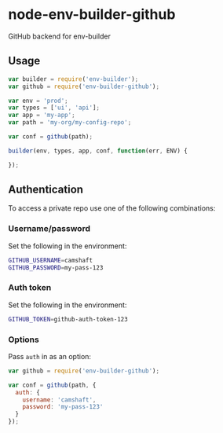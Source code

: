 node-env-builder-github
=======================

GitHub backend for env-builder

Usage
-----

```js
var builder = require('env-builder');
var github = require('env-builder-github');

var env = 'prod';
var types = ['ui', 'api'];
var app = 'my-app';
var path = 'my-org/my-config-repo';

var conf = github(path);

builder(env, types, app, conf, function(err, ENV) {

});
```

Authentication
--------------

To access a private repo use one of the following combinations:

### Username/password

Set the following in the environment:

```sh
GITHUB_USERNAME=camshaft
GITHUB_PASSWORD=my-pass-123
```

### Auth token

Set the following in the environment:

```sh
GITHUB_TOKEN=github-auth-token-123
```

### Options

Pass `auth` in as an option:

```js
var github = require('env-builder-github');

var conf = github(path, {
  auth: {
    username: 'camshaft',
    password: 'my-pass-123'
  }
});
```
